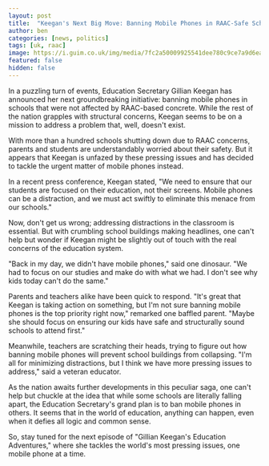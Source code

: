 ```yaml
---
layout: post
title:  "Keegan's Next Big Move: Banning Mobile Phones in RAAC-Safe Schools"
author: ben
categories: [news, politics]
tags: [uk, raac]
image: https://i.guim.co.uk/img/media/7fc2a50009925541dee780c9ce7a9d6eaa425fa5/0_1809_3264_1958/master/3264.jpg?width=620&dpr=1&s=none
featured: false
hidden: false
---
```


In a puzzling turn of events, Education Secretary Gillian Keegan has announced her next groundbreaking initiative: banning mobile phones in schools that were not affected by RAAC-based concrete. While the rest of the nation grapples with structural concerns, Keegan seems to be on a mission to address a problem that, well, doesn't exist.

With more than a hundred schools shutting down due to RAAC concerns, parents and students are understandably worried about their safety. But it appears that Keegan is unfazed by these pressing issues and has decided to tackle the urgent matter of mobile phones instead.

In a recent press conference, Keegan stated, "We need to ensure that our students are focused on their education, not their screens. Mobile phones can be a distraction, and we must act swiftly to eliminate this menace from our schools."

Now, don't get us wrong; addressing distractions in the classroom is essential. But with crumbling school buildings making headlines, one can't help but wonder if Keegan might be slightly out of touch with the real concerns of the education system.

"Back in my day, we didn't have mobile phones," said one dinosaur. "We had to focus on our studies and make do with what we had. I don't see why kids today can't do the same."

Parents and teachers alike have been quick to respond. "It's great that Keegan is taking action on something, but I'm not sure banning mobile phones is the top priority right now," remarked one baffled parent. "Maybe she should focus on ensuring our kids have safe and structurally sound schools to attend first."

Meanwhile, teachers are scratching their heads, trying to figure out how banning mobile phones will prevent school buildings from collapsing. "I'm all for minimizing distractions, but I think we have more pressing issues to address," said a veteran educator.

As the nation awaits further developments in this peculiar saga, one can't help but chuckle at the idea that while some schools are literally falling apart, the Education Secretary's grand plan is to ban mobile phones in others. It seems that in the world of education, anything can happen, even when it defies all logic and common sense.

So, stay tuned for the next episode of "Gillian Keegan's Education Adventures," where she tackles the world's most pressing issues, one mobile phone at a time.

